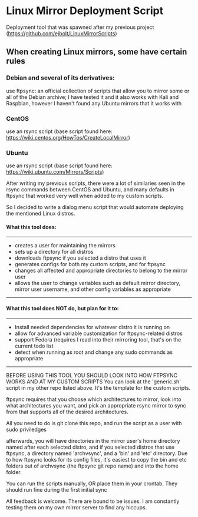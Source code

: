 # Linux Mirror Deployment Script

Deployment tool that was spawned after my previous project (https://github.com/ejbolt/LinuxMirrorScripts)

## When creating Linux mirrors, some have certain rules
### Debian and several of its derivatives:
  use ftpsync: an official collection of scripts that allow you to mirror some or all of the Debian archive;
    I have tested it and it also works with Kali and Raspbian, however I haven't found any Ubuntu mirrors that it works with
    
### CentOS
  use an rsync script (base script found here: https://wiki.centos.org/HowTos/CreateLocalMirror)

### Ubuntu
  use an rsync script (base script found here: https://wiki.ubuntu.com/Mirrors/Scripts)
  
After writing my previous scripts, there were a lot of similaries seen in the rsync commands between CentOS and Ubuntu, and many defaults in ftpsync that worked very well when added to my custom scripts.

So I decided to write a dialog menu script that would automate deploying the mentioned Linux distros.

#### What this tool does:
---
- creates a user for maintaining the mirrors
- sets up a directory for all distros
- downloads ftpsync if you selected a distro that uses it
- generates configs for both my custom scripts, and for ftpsync
- changes all affected and appropriate directories to belong to the mirror user
- allows the user to change variables such as default mirror directory, mirror user username, and other config variables as appropriate
--- 
#### What this tool does NOT do, but plan for it to:
---
- Install needed dependencies for whatever distro it is running on
- allow for advanced variable customization for ftpsync-related distros
- support Fedora (requires I read into their mirroring tool, that's on the current todo list
- detect when running as root and change any sudo commands as appropriate
---
BEFORE USING THIS TOOL YOU SHOULD LOOK INTO HOW FTPSYNC WORKS AND AT MY CUSTOM SCRIPTS
You can look at the 'generic.sh' script in my other repo listed above.  It's the template for the custom scripts.

ftpsync requires that you choose which architectures to mirror, look into what architectures you want, and pick an appropriate rsync mirror to sync from that supports all of the desired architectures.

All you need to do is git clone this repo, and run the script as a user with sudo priviledges

afterwards, you will have directories in the mirror user's home directory named after each selected distro, and if you selected distros that use ftpsync, a directory named 'archvsync', and a 'bin' and 'etc' directory.  Due to how ftpsync looks for its config files, it's easiest to copy the bin and etc folders out of archvsync (the ftpsync git repo name) and into the home folder.

You can run the scripts manually, OR place them in your crontab.  They should run fine during the first initial sync

All feedback is welcome.  There are bound to be issues.  I am constantly testing them on my own mirror server to find any hiccups.
